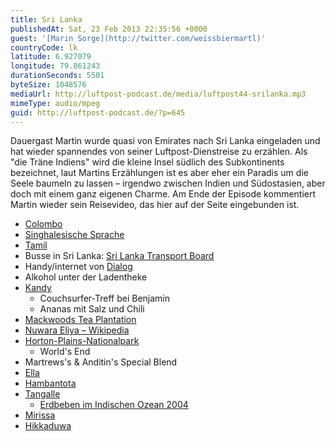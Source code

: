 ```yaml
---
title: Sri Lanka
publishedAt: Sat, 23 Feb 2013 22:35:56 +0000
guest: '[Marin Sorge](http://twitter.com/weissbiermartl)'
countryCode: lk
latitude: 6.927079
longitude: 79.861243
durationSeconds: 5501
byteSize: 1048576
mediaUrl: http://luftpost-podcast.de/media/luftpost44-srilanka.mp3
mimeType: audio/mpeg
guid: http://luftpost-podcast.de/?p=645
---
```


Dauergast Martin wurde quasi von Emirates nach Sri Lanka eingeladen und hat wieder spannendes von seiner Luftpost-Dienstreise zu erzählen. Als "die Träne Indiens" wird die kleine Insel südlich des Subkontinents bezeichnet, laut Martins Erzählungen ist es aber eher ein Paradis um die Seele baumeln zu lassen – irgendwo zwischen Indien und Südostasien, aber doch mit einem ganz eigenen Charme. Am Ende der Episode kommentiert Martin wieder sein Reisevideo, das hier auf der Seite eingebunden ist. 
* [Colombo](http://de.wikipedia.org/wiki/Colombo)
* [Singhalesische Sprache](http://de.wikipedia.org/wiki/Singhalesische%5FSprache)
* [Tamil](http://de.wikipedia.org/wiki/Tamil)
* Busse in Sri Lanka: [Sri Lanka Transport Board](http://en.wikipedia.org/wiki/Sri%5FLanka%5FTransport%5FBoard)
* Handy/internet von [Dialog](http://www.dialog.lk/)
* Alkohol unter der Ladentheke
* [Kandy](http://de.wikipedia.org/wiki/Kandy)  
   * Couchsurfer-Treff bei Benjamin  
   * Ananas mit Salz und Chili
* [Mackwoods Tea Plantation](http://www.mackwoods.com/tea-plant.asp)
* [Nuwara Eliya – Wikipedia](http://de.wikipedia.org/wiki/Nuwara%5FEliya)
* [Horton-Plains-Nationalpark](http://de.wikipedia.org/wiki/Horton-Plains-Nationalpark)  
   * World's End
* Martrews's & Anditin's Special Blend
* [Ella](http://de.wikipedia.org/wiki/Ella%5F%28Sri%5FLanka%29)
* [Hambantota](http://de.wikipedia.org/wiki/Hambantota)
* [Tangalle](http://de.wikipedia.org/wiki/Tangalle)  
   * [Erdbeben im Indischen Ozean 2004](http://de.wikipedia.org/wiki/Erdbeben%5Fim%5FIndischen%5FOzean%5F2004)
* [Mirissa](http://de.wikipedia.org/wiki/Mirissa)
* [Hikkaduwa](http://de.wikipedia.org/wiki/Hikkaduwa)
